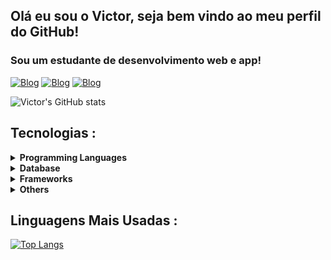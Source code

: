## Olá eu sou o Victor, seja bem vindo ao meu perfil do GitHub!
### Sou um estudante de desenvolvimento web e app!

[![Blog](https://img.shields.io/website?label=Portfólio&style=for-the-badge&url=https://victoramattosc-portfolio.netlify.app)](https://victoramattosc-portfolio.netlify.app)
[![Blog](https://img.shields.io/badge/LinkedIn-0077B5?style=for-the-badge&logo=linkedin&logoColor=white)](https://www.linkedin.com/in/victor-carbelotti-82807825a/)
[![Blog](https://img.shields.io/badge/Gmail-D14836?style=for-the-badge&logo=gmail&logoColor=white)](victorcarbelotti0306@gmail.com)

![Victor's GitHub stats](https://github-readme-stats.vercel.app/api?username=victoramattosc&show_icons=true&theme=transparent)

## Tecnologias :
<details>
<summary><strong>Programming Languages</strong></summary>
  <p align="left">
      <img alt="JS" src="https://img.shields.io/badge/JavaScript-F7DF1E?style=for-the-badge&logo=javascript&logoColor=black" />
      <img src="https://img.shields.io/badge/typescript-%23007ACC.svg?style=for-the-badge&logo=typescript&logoColor=white"/>
      <img src="https://img.shields.io/badge/python-3670A0?style=for-the-badge&logo=python&logoColor=ffdd54"/>
      <img src="https://img.shields.io/badge/java-%23ED8B00.svg?style=for-the-badge&logo=java&logoColor=white"/>
  </p>
</details>
<details>
<summary><strong>Database</strong></summary>
      <p align="left">
      <img alt="MySql" src="https://img.shields.io/badge/MySQL-00000F?style=for-the-badge&logo=mysql&logoColor=white" />
      </p>
</details>
<details>
<summary><strong>Frameworks</strong></summary>
  <blockquote>
    <details>
    <summary>CSS</summary>
      <p align="left">
          <img src="https://img.shields.io/badge/bootstrap-%23563D7C.svg?style=for-the-badge&logo=bootstrap&logoColor=white"/>
          <img src="https://img.shields.io/badge/tailwindcss-%2338B2AC.svg?style=for-the-badge&logo=tailwind-css&logoColor=white"/>
      </p>
    </details>
  </blockquote>
  <blockquote>
    <details>
    <summary>Web</summary>
      <p align="left">
            <img alt="Angular" src="https://img.shields.io/badge/Angular-DD0031?style=for-the-badge&logo=angular&logoColor=white" />
            <img src="https://img.shields.io/badge/Ionic-%233880FF.svg?style=for-the-badge&logo=Ionic&logoColor=white"/>
            <img src="https://img.shields.io/badge/node.js-6DA55F?style=for-the-badge&logo=node.js&logoColor=white"/>
            <img src="https://img.shields.io/badge/react-%2320232a.svg?style=for-the-badge&logo=react&logoColor=%2361DAFB"/>
      </p>
    </details>
  </blockquote>
</details>

<details>
<summary><strong>Others</strong></summary>
  <p align="left">
      <img src="https://img.shields.io/badge/html5-%23E34F26.svg?style=for-the-badge&logo=html5&logoColor=white"/>
      <img src="https://img.shields.io/badge/css3-%231572B6.svg?style=for-the-badge&logo=css3&logoColor=white"/>
  </p>
</details>

## Linguagens Mais Usadas :
[![Top Langs](https://github-readme-stats.vercel.app/api/top-langs/?username=victoramattosc&layout=compact)](https://github.com/victoramattosc/github-readme-stats)
